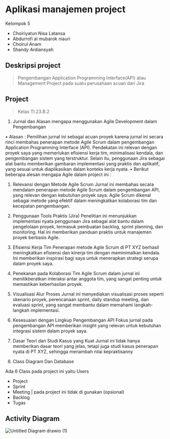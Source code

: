 # Aplikasi manajemen project
Kelompok 5
- Choiriyatun Nisa Latansa
- Abdurrofi al mubarok niauri
- Choirul Anam
- Shandy Ardiansyah
## Deskripsi project
> Pengembangan Application Programming Interface(API) atau Management Project pada suatu perusahaan acuan dari Jira

## Project
> Kelas TI.23.B.2

1. Jurnal dan Alasan mengapa menggunakan Agile Development dalam
Pengembangan

• Alasan :
Pemilihan jurnal ini sebagai acuan proyek karena jurnal ini secara rinci 
membahas penerapan metode Agile Scrum dalam pengembangan Application 
Programming Interface (API). Pendekatan ini relevan dengan proyek saya yang 
memerlukan efisiensi kerja tim, minimalisasi kendala, dan pengembangan 
sistem yang terstruktur. Selain itu, penggunaan Jira sebagai alat bantu 
memberikan gambaran implementasi yang praktis dan aplikatif, yang sesuai untuk 
diaplikasikan dalam konteks kerja nyata.
• Berikut beberapa alesan mengapa Agile dalam project ini :
1. Relevansi dengan Metode Agile Scrum
Jurnal ini membahas secara mendalam penerapan metode Agile Scrum dalam 
pengembangan API, yang relevan dengan kebutuhan proyek saya. Agile 
Scrum dikenal sebagai metode yang efektif dalam meningkatkan kolaborasi 
tim dan kecepatan pengembangan.
2. Penggunaan Tools Praktis (Jira)
Penelitian ini menunjukkan implementasi nyata penggunaan Jira sebagai alat 
bantu dalam pengelolaan proyek, termasuk pembuatan backlog, sprint 
planning, dan monitoring. Hal ini memberikan panduan praktis untuk 
manajemen proyek berbasis Agile.
3. Efisiensi Kerja Tim
Penerapan metode Agile Scrum di PT XYZ berhasil meningkatkan efisiensi 
dan kinerja tim dengan meminimalkan kendala. Ini memberikan inspirasi bagi 
saya untuk menerapkan strategi serupa dalam proyek saya.
4. Penekanan pada Kolaborasi Tim
Agile Scrum dalam jurnal ini menitikberatkan interaksi antar anggota tim, 
yang sangat penting untuk memastikan keberhasilan proyek.
5. Visualisasi Alur Proses
Jurnal ini menyediakan visualisasi proses seperti skenario proyek, 
perencanaan sprint, daily standup meeting, dan evaluasi sprint, yang sangat 
membantu dalam memahami langkah-langkah implementasi.
6. Kesesuaian dengan Lingkup Pengembangan API
Fokus jurnal pada pengembangan API memberikan insight yang relevan untuk 
kebutuhan integrasi sistem dalam proyek saya.
7. Dasar Teori dan Studi Kasus yang Kuat
Jurnal ini tidak hanya memberikan dasar teori yang jelas, tetapi juga studi 
kasus penerapan nyata di PT XYZ, sehingga menambah nilai kepraktisanny

2. Class Diagram Dan Database

Ada 6 Class pada project ini yaitu
Users
- Project
- Sprint
- Meeting | pada project ini tidak di gunakan (opsional)
- Backlog
- Tugas

## Activity Diagram

![Untitled Diagram drawio (1)](https://github.com/user-attachments/assets/d3cd5ae1-d27d-4fd3-9245-2185bbab78de)